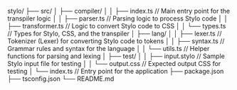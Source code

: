 stylo/
├── src/
│   ├── compiler/
│   │   ├── index.ts          // Main entry point for the transpiler logic
│   │   ├── parser.ts         // Parsing logic to process Stylo code
│   │   ├── transformer.ts    // Logic to convert Stylo code to CSS
│   │   └── types.ts          // Types for Stylo, CSS, and the transpiler
│   ├── lang/
│   │   ├── lexer.ts          // Tokenizer (Lexer) for converting Stylo code to tokens
│   │   ├── syntax.ts         // Grammar rules and syntax for the language
│   │   └── utils.ts          // Helper functions for parsing and lexing
│   ├── test/
│   │   ├── input.stylo       // Sample Stylo input file for testing
│   │   └── output.css        // Expected output CSS for testing
│   └── index.ts              // Entry point for the application
├── package.json
├── tsconfig.json
└── README.md